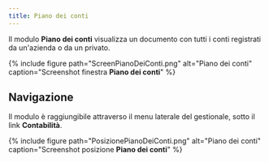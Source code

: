 ```yaml
---
title: Piano dei conti
---
```


Il modulo **Piano dei conti** visualizza un documento con tutti i conti registrati da un'azienda o da un privato.

{% include figure path="ScreenPianoDeiConti.png" alt="Piano dei conti" caption="Screenshot finestra **Piano dei conti**" %}

## Navigazione

Il modulo è raggiungibile attraverso il menu laterale del gestionale, sotto il link **Contabilità**.

{% include figure path="PosizionePianoDeiConti.png" alt="Piano dei conti" caption="Screenshot posizione **Piano dei conti**" %}

